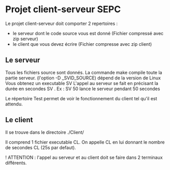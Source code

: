 # Projet client-serveur SEPC

Le projet client-serveur doit comporter 2 repertoires :

- le serveur dont le code source vous est donné (Fichier compressé avec zip serveur)
- le client que vous devez écrire (Fichier compresse avec zip client)


## Le serveur

Tous les fichiers source sont donnés. La commande make compile toute la partie serveur.
(l'option -D _SVID_SOURCE) dépend de la version de Linux
Vous obtenez un executable SV
L'appel au serveur se fait en précisant la durée en secondes SV <n>.
Ex : SV 50
lance le serveur pendant 50 secondes

Le répertoire Test permet de voir le fonctionnement du client tel qu'il est attendu.

## Le client

Il se trouve dans le directoire ./Client/

Il comprend 1 fichier executable
CL. 
On appelle CL en lui donnant le nombre de secondes CL <n> (25s par defaut).

! ATTENTION : l'appel au serveur et au client doit se faire dans 2 terminaux différents.

